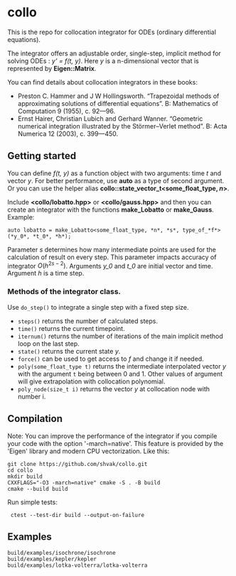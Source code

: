 # collo

This is the repo for collocation integrator for ODEs (ordinary differential equations).

The integrator offers an adjustable order, single-step, implicit method for solving ODEs : *y' = f(t, y)*.
Here *y* is a n-dimensional vector that is represented by **Eigen::Matrix**.

You can find details about collocation integrators in these books:
* Preston C. Hammer and J W Hollingsworth. “Trapezoidal methods of approximating solutions of differential equations”. B: Mathematics of Computation 9 (1955), c. 92—96.
* Ernst Hairer, Christian Lubich and Gerhard Wanner. “Geometric numerical integration illustrated by the Störmer–Verlet method”. B: Acta Numerica 12 (2003), c. 399—450.

## Getting started

You can define *f(t, y)* as a function object with two arguments: time *t* and vector *y*.
For better performance, use **auto** as a type of second argument. Or you can use the helper alias **collo::state_vector_t<some_float_type, *n*>**.

Include **<collo/lobatto.hpp>** or **<collo/gauss.hpp>** and then you can create an integrator with the functions **make_Lobatto** or **make_Gauss**. Example:

`auto lobatto = make_Lobatto<some_float_type, *n*, *s*, type_of_*f*>(*y_0*, *t_0*, *h*);`

Parameter *s* determines how many intermediate points are used for the calculation of result on every step. This parameter impacts accuracy of integrator $O(h^{2s-2})$.
Arguments *y_0* and *t_0* are initial vector and time. Argument *h* is a time step.

### Methods of the integrator class. 
Use `do_step()` to integrate a single step with a fixed step size. <br>

* `steps()` returns the number of calculated steps.
* `time()` returns the current timepoint.
* `iternum()` returns the number of iterations of the main implicit method loop on the last step.
* `state()` returns the current state *y*.
* `force()` can be used to get access to *f* and change it if needed.
* `poly(some_float_type t)` returns the intermediate interpolated vector *y* with the argument `t` being between 0 and 1. Other values of argument will give extrapolation with collocation polynomial.
*  `poly_node(size_t i)` returns the vector *y* at collocation node with number i.




## Compilation

Note: You can improve the performance of the integrator if you compile your code with the option '-march=native'. This feature is provided by the 'Eigen' library and modern CPU vectorization. Like this:

`git clone https://github.com/shvak/collo.git`<br>
 `cd collo`<br>
 `mkdir build`<br>
 `CXXFLAGS="-O3 -march=native" cmake -S . -B build`<br>
 `cmake --build build`<br>

Run simple tests:

` ctest --test-dir build --output-on-failure`<br>

## Examples

`build/examples/isochrone/isochrone`<br>
`build/examples/kepler/kepler`<br>
`build/examples/lotka-volterra/lotka-volterra`<br>
